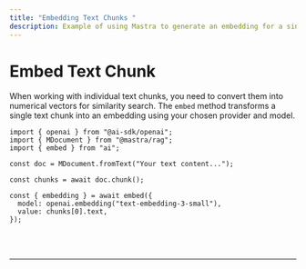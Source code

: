 ```yaml
---
title: "Embedding Text Chunks "
description: Example of using Mastra to generate an embedding for a single text chunk for similarity search.
---
```



# Embed Text Chunk

When working with individual text chunks, you need to convert them into numerical vectors for similarity search. The `embed` method transforms a single text chunk into an embedding using your chosen provider and model.

```tsx copy
import { openai } from "@ai-sdk/openai";
import { MDocument } from "@mastra/rag";
import { embed } from "ai";

const doc = MDocument.fromText("Your text content...");

const chunks = await doc.chunk();

const { embedding } = await embed({
  model: openai.embedding("text-embedding-3-small"),
  value: chunks[0].text,
});
```

<br />
<br />
<hr className="dark:border-[#404040] border-gray-300" />
<br />
<br />
<GithubLink
  link={
    "https://github.com/mastra-ai/mastra/blob/main/examples/basics/rag/embed-text-chunk"
  }
/>
